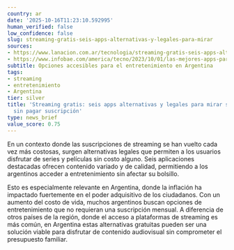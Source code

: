 ```yaml
---
country: ar
date: '2025-10-16T11:23:10.592995'
human_verified: false
low_confidence: false
slug: streaming-gratis-seis-apps-alternativas-y-legales-para-mirar
sources:
- https://www.lanacion.com.ar/tecnologia/streaming-gratis-seis-apps-alternativas-y-legales-nid1234567
- https://www.infobae.com/america/tecno/2023/10/01/las-mejores-apps-para-ver-peliculas-y-series-gratis-en-argentina/
subtitle: Opciones accesibles para el entretenimiento en Argentina
tags:
- streaming
- entretenimiento
- Argentina
tier: silver
title: 'Streaming gratis: seis apps alternativas y legales para mirar series y películas
  sin pagar suscripción'
type: news_brief
value_score: 0.75
---
```


<p>En un contexto donde las suscripciones de streaming se han vuelto cada vez más costosas, surgen alternativas legales que permiten a los usuarios disfrutar de series y películas sin costo alguno. Seis aplicaciones destacadas ofrecen contenido variado y de calidad, permitiendo a los argentinos acceder a entretenimiento sin afectar su bolsillo.</p><p>Esto es especialmente relevante en Argentina, donde la inflación ha impactado fuertemente en el poder adquisitivo de los ciudadanos. Con un aumento del costo de vida, muchos argentinos buscan opciones de entretenimiento que no requieran una suscripción mensual. A diferencia de otros países de la región, donde el acceso a plataformas de streaming es más común, en Argentina estas alternativas gratuitas pueden ser una solución viable para disfrutar de contenido audiovisual sin comprometer el presupuesto familiar.</p>